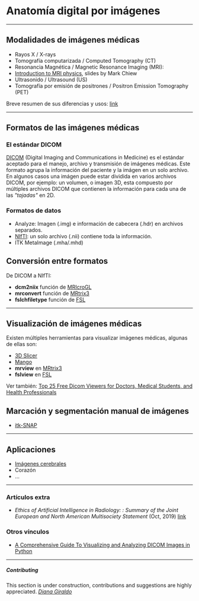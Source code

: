 # Anatomía digital por imágenes
---
## Modalidades de imágenes médicas

 - Rayos X / X-rays
 - Tomografía computarizada / Computed Tomography (CT)
 - Resonancia Magnética / Magnetic Resonance Imaging (MRI):
  - [Introduction to MRI physics](http://fsl.fmrib.ox.ac.uk/fslcourse/physics+apps/2019/fsl_introMRI.pdf), slides by Mark Chiew
 - Ultrasonido / Ultrasound (US)
 - Tomografía por emisión de positrones / Positron Emission Tomography (PET)

Breve resumen de sus diferencias y usos: [link](https://blog.radiology.virginia.edu/different-imaging-tests-explained/)

---

## Formatos de las imágenes médicas

### El estándar DICOM

[DICOM](https://www.dicomstandard.org/) (Digital Imaging and Communications in Medicine) es el estándar aceptado para el manejo, archivo y transmisión de imágenes médicas. Este formato agrupa la información del paciente y la imágen en un solo archivo.
En algunos casos una imágen puede estar dividida en varios archivos DICOM, por ejemplo: un volumen, o imagen 3D, esta compuesto por múltiples archivos DICOM que contienen la información para cada una de las *"tajadas"* en 2D.

### Formatos de datos

 - Analyze: Imagen (.img) e información de cabecera (.hdr) en archivos separados.
 - [NIfTI](https://nifti.nimh.nih.gov/): un solo archivo (.nii) contiene toda la información.
 - ITK MetaImage (.mha/.mhd)

## Conversión entre formatos

De DICOM a NIfTI:

- **dcm2niix** función de [MRIcroGL](https://www.nitrc.org/plugins/mwiki/index.php/dcm2nii:MainPage)
- **mrconvert** función de [MRtrix3](https://mrtrix.readthedocs.io/en/latest/reference/commands/mrconvert.html)
- **fslchfiletype** función de [FSL](https://fsl.fmrib.ox.ac.uk/fsl/fslwiki/Fslutils)

---

## Visualización de imágenes médicas

Existen múltiples herramientas para visualizar imágenes médicas, algunas de ellas son:
- [3D Slicer](https://www.slicer.org/)
- [Mango](http://ric.uthscsa.edu/mango/mango.html)
- **mrview** en [MRtrix3](https://mrtrix.readthedocs.io/en/latest/reference/commands/mrview.html)
- **fslview** en [FSL](https://fsl.fmrib.ox.ac.uk/fsl/fslwiki/FslView)

Ver también:
[Top 25 Free Dicom Viewers for Doctors, Medical Students, and Health Professionals](https://www.postdicom.com/en/blog/top-25-free-dicom-viewers)

## Marcación y segmentación manual de imágenes

- [itk-SNAP](http://www.itksnap.org/pmwiki/pmwiki.php)

---

## Aplicaciones

 - [Imágenes cerebrales](/computational_brain_morphometry.md)
 - Corazón
 - ...

---

### Artículos extra

 - *Ethics of Artificial Intelligence in Radiology: : Summary of the
Joint European and North American Multisociety Statement* (Oct, 2019) [link](https://pubs.rsna.org/doi/10.1148/radiol.2019191586)

### Otros vínculos

 - [A Comprehensive Guide To Visualizing and Analyzing DICOM Images in Python](https://medium.com/@hengloose/a-comprehensive-starter-guide-to-visualizing-and-analyzing-dicom-images-in-python-7a8430fcb7ed)

---

##### Contributing

This section is under construction, contributions and suggestions are highly appreciated.
*[Diana Giraldo](https://github.com/diagiraldo)*
